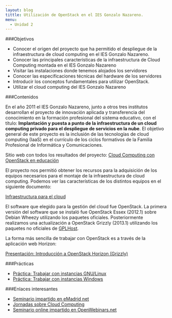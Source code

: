 ```yaml
---
layout: blog
tittle: Utilización de OpenStack en el IES Gonzalo Nazareno. 
menu:
  - Unidad 2
---
```


###Objetivos

* Conocer el origen del proyecto que ha permitido el despliegue de la infraestructura de cloud computing en el IES Gonzalo Nazareno.
* Conocer las principales características de la infraestructura de Cloud Computing montada en el IES Gonzalo Nazareno
* Visitar las instalaciones donde tenemos alojados los servidores
* Conocer las especificaciones técnicas del hardware de los servidores
* Introducir los conceptos fundamentales para utilizar OpenStack.
* Utilizar el cloud computing del IES Gonzalo Nazareno

###Contenidos

En el año 2011 el IES Gonzalo Nazareno, junto a otros tres institutos desarrollan el proyecto de innovación aplicada y transferencia del conocimiento en la formación profesional del sistema educativo, con el título: **Implantación y puesta a punto de la infraestructura de un cloud computing privado para el despliegue de servicios en la nube**.
El objetivo general de este proyecto es la inclusión de las tecnologías de cloud computing (IaaS) en el currículo de los ciclos formativos de la Familia Profesional de Informática y Comunicaciones. 

Sitio web con todos los resultados del proyecto:
[Cloud Computing con OpenStack en educación](http://www.gonzalonazareno.org/cloud/)

El proyecto nos permitió obtener los recursos para la adquisición de los equipos necesarios para el montaje de la infraestructura de cloud computing.
Podemos ver las características de los distintos equipos en el siguiente documento:

[Infraestructura para el cloud](http://www.gonzalonazareno.org/cloud/material/infraestructura.pdf)

El software que elegido para la gestión del cloud fue OpenStack. La primera
versión del software que se instaló fue OpenStack Essex (2012.1) sobre Debian
Wheezy utilizando los paquetes oficiales. Posteriormente realizamos una
actualización a OpenStack Grizzly (2013.1) utilizando los paquetes no oficiales
de [GPLHost](http://www.gplhost.com/software-openstack.html).

La forma más sencilla de trabajar con OpenStack es a través de la aplicación web
Horizon:

[Presentación: Introducción a OpenStack Horizon (Grizzly)](presentacion)

###Prácticas

* [Práctica: Trabajar con instancias GNU/Linux](practica_linux)
* [Práctica: Trabajar con instancias Windows](practica_windows)

###Enlaces interesantes

* [Seminario impartido en eMadrid net](http://www.emadridnet.org/seminario-emadrid-aprender-software-libre-experiencias-todos-niveles/cloud-privado-iaas-fines-educativos-software-libre)
* [Jornadas sobre Cloud Computing](http://www.josedomingo.org/web/course/view.php?id=70)
* [Seminario online impartido en OpenWebinars.net](http://openwebinars.net/openwebinar-por-que-openstack-software-libre-para-la-nube/)
